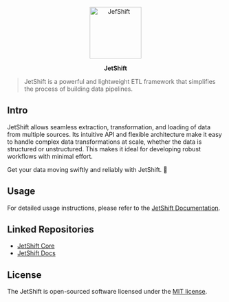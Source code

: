 <p align="center">
  <a href="https://github.com/mdobydullah/jetshift-core">
    <img src="https://cdn.shouts.dev/media/435/jetshift-github.png" alt="JefShift" width="120">
  </a>
</p>

<p align="center">
<strong>JetShift</strong>
</p>

> JetShift is a powerful and lightweight ETL framework that simplifies the process of building data pipelines.

## Intro

JetShift allows seamless extraction, transformation, and loading of data from multiple sources. Its intuitive API and flexible architecture make it easy to handle complex data transformations at scale, whether the data is structured or unstructured. This makes it ideal for developing robust workflows with minimal effort.

Get your data moving swiftly and reliably with JetShift. 🚀

## Usage

For detailed usage instructions, please refer to the [JetShift Documentation](https://jetshift.vercel.app).

## Linked Repositories

- [JetShift Core](https://github.com/mdobydullah/jetshift-core)
- [JetShift Docs](https://github.com/mdobydullah/jetshift-docs)

## License

The JetShift is open-sourced software licensed under the [MIT license](https://github.com/mdobydullah/jetshift/blob/master/LICENSE).
